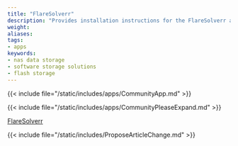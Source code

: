 ```yaml
---
title: "FlareSolverr"
description: "Provides installation instructions for the FlareSolverr application in TrueNAS."
weight: 
aliases:
tags:
- apps
keywords:
- nas data storage
- software storage solutions
- flash storage
---
```


{{< include file="/static/includes/apps/CommunityApp.md" >}}

<!-- Comment out the following line if your suggested changes to this Community app documentation provide a complete installation tutorial. Leave exposed if you are proposing a partial expansion of the content, but further work is needed. -->
{{< include file="/static/includes/apps/CommunityPleaseExpand.md" >}}

<!-- Uncomment the following line if you suspect this Community app documentation is out of date, inaccurate, or needs further improvement -->
<!--{{< include file="/static/includes/apps/CommunityPleaseImprove.md" >}}-->

[FlareSolverr](https://github.com/FlareSolverr/FlareSolverr) <!-- is a [description of the application] -->

{{< include file="/static/includes/ProposeArticleChange.md" >}}
